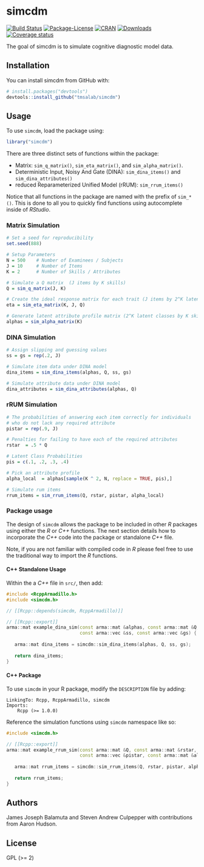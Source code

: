 
<!-- README.md is generated from README.Rmd. Please edit that file -->

# simcdm

[![Build
Status](https://travis-ci.org/tmsalab/simcdm.svg)](https://travis-ci.org/tmsalab/simcdm)
[![Package-License](http://img.shields.io/badge/license-GPL%20\(%3E=2\)-brightgreen.svg?style=flat)](http://www.gnu.org/licenses/gpl-2.0.html)
[![CRAN](http://www.r-pkg.org/badges/version/simcdm)](https://cran.r-project.org/package=simcdm)
[![Downloads](http://cranlogs.r-pkg.org/badges/simcdm?color=brightgreen)](http://www.r-pkg.org/pkg/simcdm)
[![Coverage
status](https://codecov.io/gh/tmsalab/simcdm/branch/master/graph/badge.svg)](https://codecov.io/github/tmsalab/simcdm?branch=master)

The goal of simcdm is to simulate cognitive diagnostic model data.

## Installation

You can install simcdm from GitHub with:

``` r
# install.packages("devtools")
devtools::install_github("tmsalab/simcdm")
```

## Usage

To use `simcdm`, load the package using:

``` r
library("simcdm")
```

There are three distinct sets of functions within the package:

  - Matrix: `sim_q_matrix()`, `sim_eta_matrix()`, and
    `sim_alpha_matrix()`.
  - Deterministic Input, Noisy And Gate (DINA): `sim_dina_items()` and
    `sim_dina_attributes()`
  - reduced Reparameterized Unified Model (rRUM): `sim_rrum_items()`

Notice that all functions in the package are named with the prefix of
`sim_*()`. This is done to all you to quickly find functions using
autocomplete inside of *RStudio*.

### Matrix Simulation

``` r
# Set a seed for reproducibility
set.seed(888)

# Setup Parameters
N = 500    # Number of Examinees / Subjects
J = 10     # Number of Items
K = 2      # Number of Skills / Attributes

# Simulate a Q matrix  (J items by K skills)
Q = sim_q_matrix(J, K)

# Create the ideal response matrix for each trait (J items by 2^K latent classes)
eta = sim_eta_matrix(K, J, Q)

# Generate latent attribute profile matrix (2^K latent classes by K skills)
alphas = sim_alpha_matrix(K)
```

### DINA Simulation

``` r
# Assign slipping and guessing values
ss = gs = rep(.2, J)

# Simulate item data under DINA model 
dina_items = sim_dina_items(alphas, Q, ss, gs)

# Simulate attribute data under DINA model 
dina_attributes = sim_dina_attributes(alphas, Q)
```

### rRUM Simulation

``` r
# The probabilities of answering each item correctly for individuals 
# who do not lack any required attribute
pistar = rep(.9, J)

# Penalties for failing to have each of the required attributes
rstar  = .5 * Q

# Latent Class Probabilities
pis = c(.1, .2, .3, .4)

# Pick an attribute profile
alpha_local  = alphas[sample(K ^ 2, N, replace = TRUE, pis),]

# Simulate rum items
rrum_items = sim_rrum_items(Q, rstar, pistar, alpha_local)
```

### Package usage

The design of `simcdm` allows the package to be included in other *R*
packages using either the *R* or *C++* functions. The next section
details how to incorporate the *C++* code into the package or standalone
*C++* file.

Note, if you are not familiar with compiled code in *R* please feel free
to use the traditional way to import the *R* functions.

#### C++ Standalone Usage

Within the a *C++* file in `src/`, then add:

``` cpp
#include <RcppArmadillo.h>
#include <simcdm.h>

// [[Rcpp::depends(simcdm, RcppArmadillo)]]

// [[Rcpp::export]]
arma::mat example_dina_sim(const arma::mat &alphas, const arma::mat &Q,
                           const arma::vec &ss, const arma::vec &gs) { 
                           
   arma::mat dina_items = simcdm::sim_dina_items(alphas, Q, ss, gs);
   
   return dina_items;
}
```

#### C++ Package

To use `simcdm` in your R package, modify the `DESCRIPTION` file by
adding:

    LinkingTo: Rcpp, RcppArmadillo, simcdm
    Imports:
        Rcpp (>= 1.0.0)

Reference the simulation functions using `simcdm` namespace like so:

``` cpp
#include <simcdm.h>

// [[Rcpp::export]]
arma::mat example_rrum_sim(const arma::mat &Q, const arma::mat &rstar,
                           const arma::vec &pistar, const arma::mat &alpha) { 
                           
   arma::mat rrum_items = simcdm::sim_rrum_items(Q, rstar, pistar, alpha);
   
   return rrum_items;
}
```

## Authors

James Joseph Balamuta and Steven Andrew Culpepper with contributions
from Aaron Hudson.

## License

GPL (\>= 2)
